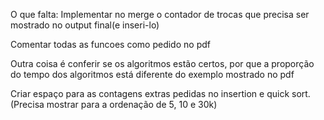 O que falta:
  Implementar no merge o contador de trocas que precisa ser mostrado no output final(e inseri-lo)

  Comentar todas as funcoes como pedido no pdf

  Outra coisa é conferir se os algoritmos estão certos, por que a proporção do tempo dos algoritmos está diferente do exemplo mostrado no pdf

  Criar espaço para as contagens extras pedidas no insertion e quick sort. (Precisa mostrar para a ordenação de 5, 10 e 30k)
